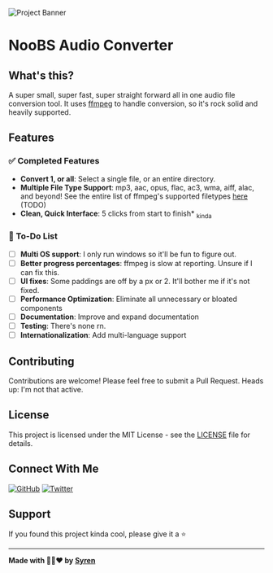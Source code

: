 ![Project Banner](https://syren.ca/git_assets/NooBS_AudioConverter_banner.png)
# NooBS Audio Converter

## What's this?

A super small, super fast, super straight forward all in one audio file conversion tool. It uses [ffmpeg](https://github.com/FFmpeg/FFmpeg) to handle conversion, so it's rock solid and heavily supported.

## Features

### ✅ Completed Features

- **Convert 1, or all**: Select a single file, or an entire directory.
- **Multiple File Type Support**: mp3, aac, opus, flac, ac3, wma, aiff, alac, and beyond! See the entire list of ffmpeg's supported filetypes [here]() (TODO)
- **Clean, Quick Interface**: 5 clicks from start to finish* <sub>kinda</sub>

### 🚧 To-Do List

- [ ] **Multi OS support**: I only run windows so it'll be fun to figure out.
- [ ] **Better progress percentages**: ffmpeg is slow at reporting. Unsure if I can fix this.
- [ ] **UI fixes**: Some paddings are off by a px or 2. It'll bother me if it's not fixed.
- [ ] **Performance Optimization**: Eliminate all unnecessary or bloated components
- [ ] **Documentation**: Improve and expand documentation
- [ ] **Testing**: There's none rn.
- [ ] **Internationalization**: Add multi-language support

## Contributing

Contributions are welcome! Please feel free to submit a Pull Request. Heads up: I'm not that active.

## License

This project is licensed under the MIT License - see the [LICENSE](LICENSE) file for details.

## Connect With Me

[![GitHub](https://img.shields.io/badge/GitHub-100000?style=for-the-badge&logo=github&logoColor=white)](https://github.com/protosyren)
[![Twitter](https://img.shields.io/badge/Twitter-1DA1F2?style=for-the-badge&logo=twitter&logoColor=white)](https://twitter.com/protosyren)

## Support

If you found this project kinda cool, please give it a ⭐️

---

**Made with 🤖😼❤️ by [Syren](https://github.com/protosyren)**
